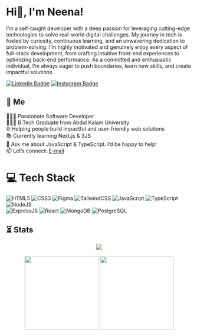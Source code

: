 # Hi👋, I'm Neena!

I’m a self-taught developer with a deep passion for leveraging cutting-edge technologies to solve real-world digital challenges. My journey in tech is fueled by curiosity, continuous learning, and an unwavering dedication to problem-solving. I’m highly motivated and genuinely enjoy every aspect of full-stack development, from crafting intuitive front-end experiences to optimizing back-end performance. As a committed and enthusiastic individual, I’m always eager to push boundaries, learn new skills, and create impactful solutions.

[![Linkedin Badge](https://img.shields.io/badge/-LinkedIn-0e76a8?style=for-the-badge&logo=Linkedin&logoColor=white)](https://www.linkedin.com/in/neena-rajendran-s-94492029a/) [![Instagram Badge](https://img.shields.io/badge/-Instagram-e4405f?style=for-the-badge&logo=Instagram&logoColor=white)](https://www.instagram.com/neenarajendran.s/)

## 🚀 Me
👩🏻‍💻 Passionate Software Developer<br/>
👩🏻‍🎓 B.Tech Graduate from Abdul Kalam University<br/>
🌐 Helping people build impactful and user-friendly web solutions<br/>
📚 Currently learning Next.js & 3JS<br/>
💬 Ask me about JavaScript & TypeScript. I’d be happy to help!<br/>
📫 Let’s connect: [E-mail](mailto:neenarajendrans@gmail.com)<br/>


# 💻 Tech Stack


<!-- GitHub stats from https://github.com/anuraghazra/github-readme-stats -->
![HTML5](https://img.shields.io/badge/html5-%23E34F26.svg?style=for-the-badge&logo=html5&logoColor=white)
![CSS3](https://img.shields.io/badge/css3-%231572B6.svg?style=for-the-badge&logo=css3&logoColor=white)
![Figma](https://img.shields.io/badge/figma-%23F24E1E.svg?style=for-the-badge&logo=figma&logoColor=white)
![TailwindCSS](https://img.shields.io/badge/tailwindcss-%2338B2AC.svg?style=for-the-badge&logo=tailwind-css&logoColor=white)
![JavaScript](https://img.shields.io/badge/javascript-%23323330.svg?style=for-the-badge&logo=javascript&logoColor=%23F7DF1E)
![TypeScript](https://img.shields.io/badge/typescript-%23007ACC.svg?style=for-the-badge&logo=typescript&logoColor=white)
![NodeJS](https://img.shields.io/badge/node.js-339933.svg?style=for-the-badge&logo=node.js&logoColor=white)  
![ExpressJS](https://img.shields.io/badge/express.js-000000.svg?style=for-the-badge&logo=express&logoColor=white)
![React](https://img.shields.io/badge/react-%2320232a.svg?style=for-the-badge&logo=react&logoColor=%2361DAFB)
![MongoDB](https://img.shields.io/badge/mongodb-47A248.svg?style=for-the-badge&logo=mongodb&logoColor=white)
![PostgreSQL](https://img.shields.io/badge/postgresql-4169E1.svg?style=for-the-badge&logo=postgresql&logoColor=white)  

## ⏳ Stats

<p align = "center">
    <img align = "center" src = "https://streak-stats.demolab.com/?user=neenarajendrans&theme=transparent" /> <br/> <br/>
    <img align = "center" height = "200"  src = "https://github-readme-stats.vercel.app/api?username=neenarajendrans&show_icons=true&theme=transparent" />
    <img align = "center" height= "200" src="https://github-readme-stats.vercel.app/api/top-langs?username=neenarajendrans&layout=compact&langs_count=8&card_width=320&theme=transparent" />
</p>





